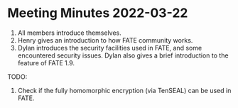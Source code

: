 # Meeting Minutes 2022-03-22

1. All members introduce themselves.
2. Henry gives an introduction to how FATE community works.
3. Dylan introduces the security facilities used in FATE, and some encountered security issues. Dylan also gives a brief introduction to the feature of FATE 1.9.

TODO:

1. Check if the fully homomorphic encryption (via TenSEAL) can be used in FATE.
